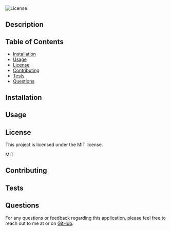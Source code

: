 
# 
![License](https://img.shields.io/badge/License-MIT-green.svg)

## Description


## Table of Contents
- [Installation](#installation)
- [Usage](#usage)
- [License](#license)
- [Contributing](#contributing)
- [Tests](#tests)
- [Questions](#questions)

## Installation


## Usage


## License
This project is licensed under the MIT license.

MIT

## Contributing


## Tests



## Questions
For any questions or feedback regarding this application, please feel free to reach out to me at  or on [GitHub](https://github.com/).

